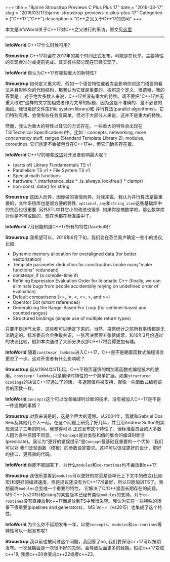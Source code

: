 +++
title = "Bjarne Stroustrup Previews C Plus Plus 17"
date = "2016-03-17"
slug = "2016/03/17/bjarne-stroustrup-previews-c-plus-plus-17"
Categories = ["C++17","C++"]
description = "C++之父关于C++17的访问"
+++

本文是infoWorld关于C++17对C++之父进行的采访，原文见[这里](0)

--------------------------------------------------------------------------

**InfoWorld**:C++17什么时候可用?

**Stroustrup**:C++17将会在2017年的某个时间正式发布，可能是在秋季。主要特性的实现会准时或提前完成。其实有些部分现在已经实现了。

**InfoWorld**:你认为C++17有哪些重大的新特性?

**Stroustrup**:如何定义重大呢，假如一个语言特性或者库会影响你对这门语言的看法并且影响你的代码结构，那我认为它就是重要的。按照这个定义，很遗憾，我的答案是：
对于绝大多数人来说，C++17并没有重大的特性。请不要把"C++17并无重大改进”这样的文字加粗或者作为文章的标题，因为这是不准确的、是不必要的煽动。我很看好文件库(file system library)和
并行算法(parallel algorithms)。它们特别有用，会使有些任务变简单，但对于大部分人来说，这并不是重大的特性。

然而，我认为重大的特性以其它的方式存在。一些重大的特性会出现在TS(Technical Specifications)中。比如：concepts, networking, more concurrency stuff, ranges (Standard Template Library 2), modules, coroutines. 
它们肯定不会被包含在C++17中，但它们确实存在着。

**InfoWorld**:C++17的哪些[改进][2]对开发者影响最大呢？

* (parts of) Library Fundamentals TS v1
* Parallelism TS v1 * File System TS v1
* Special math functions
* hardware_*_interference_size * .is_always_lockfree() * clamp()
* non-const .data() for string

**Stroustrup**:这因人而异，因你做的事情而异。对我来说，我认为并行算法是最重要的，文件系统库也是很方便的特性. `optional`, `any`和`string_view`这些基础库中的东西也很重要. 另外STL中其它小的改进也很多.
如果你是搞数学的，那么数学库对你是不可或缺的，现在也都在标准库中了。

**InfoWorld**:7月份能知道C++17所有的特性(facets)吗?

**Stroustrup**:我希望可以，2016年6月下旬，我们会在芬兰奥卢确定一些小的提议,比如:

* Dynamic memory allocation for overaligned data (for better vectorization)
* Template parameter deduction for constructors (make many"make functions" redundant)
* constexpr_if (a compile-time if)
* Refining Expression Evaluation Order for Idiomatic C++ (finally, we can eliminate bugs from people accidentally relying on undefined order of evaluation)
* Default comparisons (==, !=, <, <=, >, and >=)
* Operator Dot (smart references)
* Generalizing the Range-Based For Loop (for sentinel-based and counted ranges)
* Structured bindings (simple use of multiple return types)

只要不是运气太差，这些都可以确定下来的。当然，投票统计之前所有事情都是无法确定的。标准委员会会争取共识，一张否决票顶五张赞成票。和16年3月份通过的决议比较，假如本次通过了大部分决议那C++17将变得更加有趣。

**InfoWorld**:随着`constexpr lambdas`进入C++17，C++是不是朝着函数式编程语言更进了一步。这对开发者有什么影响呢？

**Stroustrup**:自从1994年STL起，C++平稳而谨慎的增加着函数式编程技术的使用。`constexpr lambdas`只是编译时特性的一个简单扩展。如果`structured bindings`的决议C++17通过了的话，
多返回值将被支持，就像一些函数式编程语言的函数一样。

**InfoWorld**:`Concepts`这个可以改善编译时诊断的技术，没有被加入C++17是不是一件遗憾的事情？

**Stroustrup**:对我来说是的，这是个巨大的遗憾。从2004年，我就和Gabriel Dos Reis及其他几个人一起，在这个问题上研究了好几年，并且用Andrew Sutton的实现测试了三年的时间。我觉得可以
正式发布这个特性了，但标准委员会的大多数人因为各种原因不同意。一个`Concept`是对类型和值的集合的编译时断言(predicate)。我认为“更好的错误提示"是`Concept`最基础且重要的一个优势：我们可以对
我们泛型函数（模板）的参数设定要求。这样可以促成更好的设计、更好的接口、更高效的代码。

**InfoWorld**:你能不能回答下，为什么`modules`和`co-routines`也不会放到c++17.

**Stroustrup**:我很乐意看到`modules`可以更好的防范某些单元上下文中的改变(比如宏)和更好的编译速度，但是提议还没有为C++17准备好，所以只能加进TS了。我想最终`modules`会变成一个重要的特性。
它解决了C/C++里面长期存在的问题。MS C++(vs2015)和clang的某些版本已经有类似`modules`的支持。对于`co-routines`没有直接放到c++17而是放到TS中我很失望。我认为它在一些特殊的场景下很重要(pipelines and generators)。
MS Vc++（vs2015）也集成了这个特性。


**InfoWorld**:为什么你不延期发布一年，以使`concepts`、`modules`和`co-routines`等特性可以一起发布呢?

**Stroustrup**:我以前也被问过这个问题，我回答了no, 我们要保证c++17可以按期发布。一次延期会是一次很不好的先例，会导致后面更多的延期。假如c++17变成c++18, 我想c++20会变成c++22或者c++23。


[0]:http://www.infoworld.com/article/3044727/application-development/qa-bjarne-stroustrup-previews-c-17.html
[2]:http://meetingcpp.com/index.php/br/items/cpp17-and-other-future-highlights-of-cpp.html
